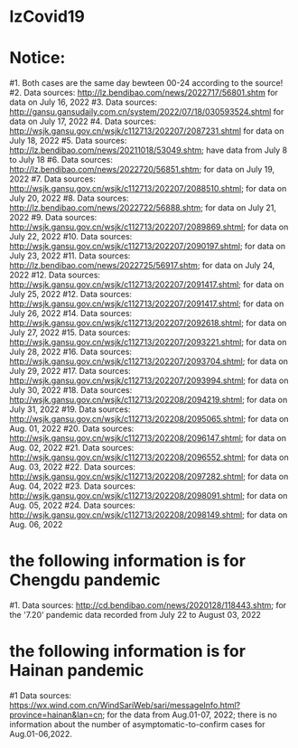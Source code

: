 # lzCovid19

# Notice:

#1. Both cases are the same day bewteen 00-24 according to the source!
#2. Data sources: http://lz.bendibao.com/news/2022717/56801.shtm for data on July 16, 2022
#3. Data sources: http://gansu.gansudaily.com.cn/system/2022/07/18/030593524.shtml for data on July 17, 2022
#4. Data sources: http://wsjk.gansu.gov.cn/wsjk/c112713/202207/2087231.shtml for data on July 18, 2022
#5. Data sources: http://lz.bendibao.com/news/20211018/53049.shtm; have data from July 8 to July 18
#6. Data sources: http://lz.bendibao.com/news/2022720/56851.shtm; for data on July 19, 2022
#7. Data sources: http://wsjk.gansu.gov.cn/wsjk/c112713/202207/2088510.shtml; for data on July 20, 2022
#8. Data sources: http://lz.bendibao.com/news/2022722/56888.shtm; for data on July 21, 2022
#9. Data sources: http://wsjk.gansu.gov.cn/wsjk/c112713/202207/2089869.shtml; for data on July 22, 2022
#10. Data sources: http://wsjk.gansu.gov.cn/wsjk/c112713/202207/2090197.shtml; for data on July 23, 2022
#11. Data sources: http://lz.bendibao.com/news/2022725/56917.shtm; for data on July 24, 2022
#12. Data sources: http://wsjk.gansu.gov.cn/wsjk/c112713/202207/2091417.shtml; for data on July 25, 2022
#12. Data sources: http://wsjk.gansu.gov.cn/wsjk/c112713/202207/2091417.shtml; for data on July 26, 2022
#14. Data sources: http://wsjk.gansu.gov.cn/wsjk/c112713/202207/2092618.shtml; for data on July 27, 2022
#15. Data sources: http://wsjk.gansu.gov.cn/wsjk/c112713/202207/2093221.shtml; for data on July 28, 2022
#16. Data sources: http://wsjk.gansu.gov.cn/wsjk/c112713/202207/2093704.shtml; for data on July 29, 2022
#17. Data sources: http://wsjk.gansu.gov.cn/wsjk/c112713/202207/2093994.shtml; for data on July 30, 2022
#18. Data sources: http://wsjk.gansu.gov.cn/wsjk/c112713/202208/2094219.shtml; for data on July 31, 2022
#19. Data sources: http://wsjk.gansu.gov.cn/wsjk/c112713/202208/2095065.shtml; for data on Aug. 01, 2022
#20. Data sources: http://wsjk.gansu.gov.cn/wsjk/c112713/202208/2096147.shtml; for data on Aug. 02, 2022
#21. Data sources: http://wsjk.gansu.gov.cn/wsjk/c112713/202208/2096552.shtml; for data on Aug. 03, 2022
#22. Data sources: http://wsjk.gansu.gov.cn/wsjk/c112713/202208/2097282.shtml; for data on Aug. 04, 2022
#23. Data sources: http://wsjk.gansu.gov.cn/wsjk/c112713/202208/2098091.shtml; for data on Aug. 05, 2022
#24. Data sources: http://wsjk.gansu.gov.cn/wsjk/c112713/202208/2098149.shtml; for data on Aug. 06, 2022



# the following information is for Chengdu pandemic
#1. Data sources: http://cd.bendibao.com/news/2020128/118443.shtm; for the '7.20' pandemic data recorded from July 22 to August 03, 2022

# the following information is for Hainan pandemic
#1 Data sources: https://wx.wind.com.cn/WindSariWeb/sari/messageInfo.html?province=hainan&lan=cn; for the data from Aug.01-07, 2022; there is no information about the number of asymptomatic-to-confirm cases for Aug.01-06,2022. 
